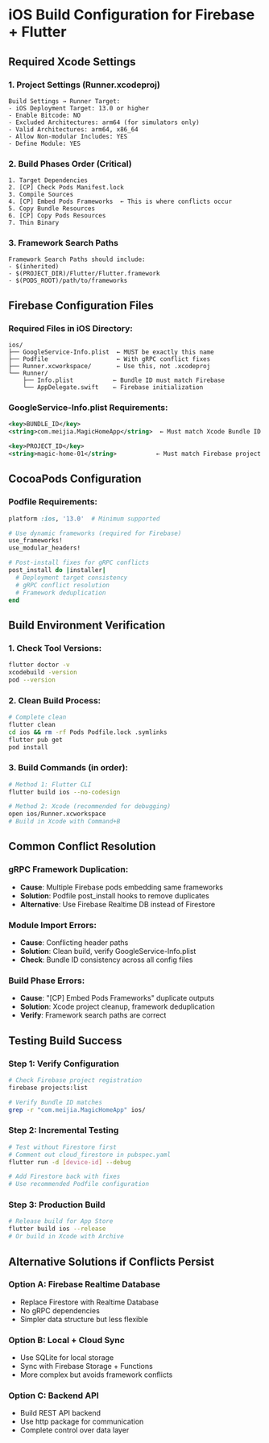 # iOS Build Configuration for Firebase + Flutter

## Required Xcode Settings

### 1. Project Settings (Runner.xcodeproj)
```
Build Settings → Runner Target:
- iOS Deployment Target: 13.0 or higher
- Enable Bitcode: NO
- Excluded Architectures: arm64 (for simulators only)
- Valid Architectures: arm64, x86_64
- Allow Non-modular Includes: YES
- Define Module: YES
```

### 2. Build Phases Order (Critical)
```
1. Target Dependencies
2. [CP] Check Pods Manifest.lock
3. Compile Sources
4. [CP] Embed Pods Frameworks  ← This is where conflicts occur
5. Copy Bundle Resources
6. [CP] Copy Pods Resources
7. Thin Binary
```

### 3. Framework Search Paths
```
Framework Search Paths should include:
- $(inherited)
- $(PROJECT_DIR)/Flutter/Flutter.framework
- $(PODS_ROOT)/path/to/frameworks
```

## Firebase Configuration Files

### Required Files in iOS Directory:
```
ios/
├── GoogleService-Info.plist  ← MUST be exactly this name
├── Podfile                   ← With gRPC conflict fixes
├── Runner.xcworkspace/       ← Use this, not .xcodeproj
└── Runner/
    ├── Info.plist           ← Bundle ID must match Firebase
    └── AppDelegate.swift    ← Firebase initialization
```

### GoogleService-Info.plist Requirements:
```xml
<key>BUNDLE_ID</key>
<string>com.meijia.MagicHomeApp</string>  ← Must match Xcode Bundle ID

<key>PROJECT_ID</key>
<string>magic-home-01</string>           ← Must match Firebase project
```

## CocoaPods Configuration

### Podfile Requirements:
```ruby
platform :ios, '13.0'  # Minimum supported

# Use dynamic frameworks (required for Firebase)
use_frameworks!
use_modular_headers!

# Post-install fixes for gRPC conflicts
post_install do |installer|
  # Deployment target consistency
  # gRPC conflict resolution
  # Framework deduplication
end
```

## Build Environment Verification

### 1. Check Tool Versions:
```bash
flutter doctor -v
xcodebuild -version
pod --version
```

### 2. Clean Build Process:
```bash
# Complete clean
flutter clean
cd ios && rm -rf Pods Podfile.lock .symlinks
flutter pub get
pod install
```

### 3. Build Commands (in order):
```bash
# Method 1: Flutter CLI
flutter build ios --no-codesign

# Method 2: Xcode (recommended for debugging)
open ios/Runner.xcworkspace
# Build in Xcode with Command+B
```

## Common Conflict Resolution

### gRPC Framework Duplication:
- **Cause**: Multiple Firebase pods embedding same frameworks
- **Solution**: Podfile post_install hooks to remove duplicates
- **Alternative**: Use Firebase Realtime DB instead of Firestore

### Module Import Errors:
- **Cause**: Conflicting header paths
- **Solution**: Clean build, verify GoogleService-Info.plist
- **Check**: Bundle ID consistency across all config files

### Build Phase Errors:
- **Cause**: "[CP] Embed Pods Frameworks" duplicate outputs
- **Solution**: Xcode project cleanup, framework deduplication
- **Verify**: Framework search paths are correct

## Testing Build Success

### Step 1: Verify Configuration
```bash
# Check Firebase project registration
firebase projects:list

# Verify Bundle ID matches
grep -r "com.meijia.MagicHomeApp" ios/
```

### Step 2: Incremental Testing
```bash
# Test without Firestore first
# Comment out cloud_firestore in pubspec.yaml
flutter run -d [device-id] --debug

# Add Firestore back with fixes
# Use recommended Podfile configuration
```

### Step 3: Production Build
```bash
# Release build for App Store
flutter build ios --release
# Or build in Xcode with Archive
```

## Alternative Solutions if Conflicts Persist

### Option A: Firebase Realtime Database
- Replace Firestore with Realtime Database
- No gRPC dependencies
- Simpler data structure but less flexible

### Option B: Local + Cloud Sync
- Use SQLite for local storage
- Sync with Firebase Storage + Functions
- More complex but avoids framework conflicts

### Option C: Backend API
- Build REST API backend
- Use http package for communication
- Complete control over data layer
